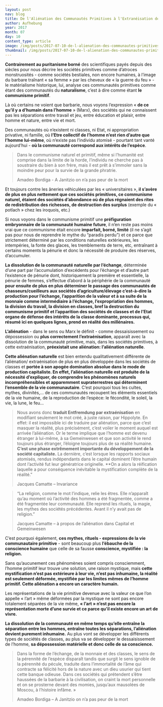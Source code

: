 ```yaml
---
layout: post
nav: blog
title: De l'Aliénation des Communautés Primitives à l'Extranéisation de la Société Contemporaine
author: Aufhebung
year: 2017
month: 07
day: 10
content_type: article
image: /img/posts/2017-07-10-de-l-alienation-des-communautes-primitives/header.jpg
thumbnail: /img/posts/2017-07-10-de-l-alienation-des-communautes-primitives/thumbnail.jpg
---
```


**Contrairement au puritanisme borné** des scientifiques payés depuis des siècles pour nous décrire 
les sociétés primitives comme d’atroces monstruosités - comme sociétés bestiales, non encore 
humaines, à l’image du barbare traînant « sa femme » par les cheveux de « la guerre du feu » - 
le matérialisme historique, lui, analyse ces communautés primitives comme étant des communautés 
du **naturalisme**, c’est à dire comme étant **le communisme primitif**. 

Là où certains ne voient que barbarie, nous voyons l’expression « **de ce qu’il y a d’humain dans 
l’homme** » (Marx), des sociétés qui ne connaissent pas les séparations entre travail et jeu, entre 
éducation et plaisir, entre homme et nature, entre vie et mort.

Des communautés où n’existent ni classes, ni Etat, ni appropriation privative, ni famille, où **l’Etre
 collectif de l’homme n’est rien d’autre que l’homme lui-même**, où n’existe pas l’individu atomisé - 
 pourtant tant vanté aujourd’hui - **où la communauté correspond aux intérêts de l’espèce**.

> Dans le communisme naturel et primitif, même si l’humanité est comprise dans la limite de la horde, 
> l’individu ne cherche pas à soustraire du bien à son frère, mais il est prêt à s’immoler sans la moindre 
> peur pour la survie de la grande phratrie.
> <div class="quote-meta">Amadeo Bordiga - A Janitzio on n’a pas peur de la mort</div>

Et toujours contre les âneries véhiculées par les « universitaires », **il s’avère de plus en plus nettement que 
ces sociétés primitives, ce communisme naturel, étaient des sociétés d’abondance où de plus régnaient des rites 
de redistribution des richesses, de destruction des surplus** (exemple du « potlach » chez les iroquois, etc.) 

Si nous voyons dans le communisme primitif une **préfiguration embryonnaire de la communauté humaine future**, 
il n’en reste pas moins vrai que ce communisme était encore **imparfait, borné, limité** (il ne s’agit pas pour 
nous de reprendre le mythe du “paradis perdu”) et ce parce que strictement déterminé par les conditions 
naturelles extérieures, les intempéries, la fonte des glaces, les tremblements de terre, etc, entraînant 
à certains moments la pénurie et donc la nécessité de produire des réserves, d’accumuler. 

**La dissolution de la communauté naturelle par l’échange**, déterminée d’une part par l’accumulation d’excédents 
pour l’échange et d’autre part l’existence de pénurie dont, historiquement la première et essentielle, 
la pénurie de femmes, s’effectue d’abord à la périphérie de la communauté **pour ensuite de plus en plus 
déterminer le passage des communautés de chasseurs/cueilleurs aux sociétés d’agriculture/élevage 
c’est-à-dire la production pour l’échange, l’apparition de la valeur et à sa suite de la monnaie comme 
intermédiaire à l’échange, l’expropriation des hommes, la division du travail, la division en classes, bref 
la destruction du communisme primitif et l’apparition des sociétés de classes et de l’Etat organe 
de défense des intérêts de la classe dominante, processus qui, résumé ici en quelques lignes, prend en 
réalité des millénaires.**

**L’aliénation** - dans le sens ou Marx le définit - comme dessaisissement ou dépossession ou **plus correctement 
l’extraénisation**, apparaît avec la dissolution de la communauté primitive, mais, dans les sociétés primitives, 
à cette extraénisation, **préexistait une aliénation: l’aliénation naturelle**. 

**Cette aliénation naturelle** est bien entendu qualitativement différente de l’aliénation/ extraénisation de plus 
en plus développée dans les sociétés de classes et **portée à son apogée domination absolue dans le mode de 
production capitaliste. En effet, l’aliénation naturelle est produite de la nécessité d’expliquer, de comprendre 
les phénomènes naturels incompréhensibles et apparemment supraterrestres qui déterminent l’ensemble de la 
vie communautaire**. C’est pourquoi tous les cultes, mythes, divinités,… de ces communautés recoupent les éléments 
essentiels de la vie humaine, de la reproduction de l’espèce: le fécondité, le soleil, la vie, la lune, le feu…

> Nous avons donc **traduit Entfremdung par extraénisation** en modifiant seulement le mot créé, à juste raison, par 
> Hippolyte. En effet: il est impossible ici de traduire par aliénation, parce que c’est masquer la réalité, plus 
> précisément, c’est voiler le moment auquel est arrivée l’aliénation. Or le terme implique que l’homme est devenu 
> étranger à lui-même, à sa Gemeinwesen et que son activité le rend toujours plus étranger, l’éloigne toujours plus 
> de sa réalité humaine. **C’est une phase extrêmement importante du développement de la société capitaliste.** 
> La dernière, c’est lorsque les rapports sociaux atomisés, rendus indépendants dans le capital dominent l’être 
> humain dont l’activité fut leur génératrice originelle. **On a alors la réification laquelle a pour conséquence 
> inévitable la mystification complète de la réalité.”
> <div class="quote-meta">Jacques Camatte – Invariance</div>

> “La religion, comme le mot l’indique, relie les êtres. Elle n’apparaît qu’au moment où l’activité des hommes a 
> été fragmentée, comme a été fragmentée leur communauté. Elle reprend les rituels, la magie, les mythes des sociétés 
> précédentes. Avant il n’y avait pas de religion.”
> <div class="quote-meta">Jacques Camatte – à propos de l’aliénation dans Capital et Gemeinwesen</div>

C’est pourquoi également, **ces mythes, rituels - expressions de la vie communautaire primitive** - sont beaucoup 
plus **l’ébauche de la conscience humaine** que celle de sa fausse **conscience, mystifiée : la religion.**

Sans qu’aucunement ces phénomènes soient compris consciemment, l’homme primitif leur trouve une solution, une 
raison mystique, mais **cette mystification n’est pas extérieure à leur vie, n’est pas inhumaine, la réalité 
est seulement déformée, mystifiée par les limites mêmes de l’homme primitif. Cette aliénation a encore un 
caractère humain.**

Les représentations de la vie primitive devenue avec la valeur ce que l’on appelle « l’art » même déformées par 
la mystique ne sont pas encore totalement séparées de la vie même, **« l’art » n’est pas encore la représentation 
morte d’une survie et ce parce qu’il existe encore un art de vivre.**

**La dissolution de la communauté en même temps qu’elle entraîne la séparation entre les hommes, entraîne toutes 
les séparations, l’aliénation devient purement inhumaine.** Au plus vont se développer les différents types de 
sociétés de classes, au plus va se développer le dessaisissement de l’homme, **sa dépossession matérielle et donc 
celle de sa conscience.**

> Dans la forme de l’échange, de la monnaie et des classes, le sens de la pérennité de l’espèce disparaît tandis que 
> surgit le sens ignoble de la pérennité du pécule, traduite dans l’immortalité de l’âme qui contracte sa félicité hors 
> de la nature avec un dieu usurier qui tient cette banque odieuse. Dans ces sociétés qui prétendent s’être haussées de 
> la barbarie à la civilisation, on craint la mort personnelle et on se prosterne devant des momies, jusqu’aux mausolées 
> de Moscou, à l’histoire infâme. »
> <div class="quote-meta">Amadeo Bordiga – A Janitzio on n’a pas peur de la mort</div>


